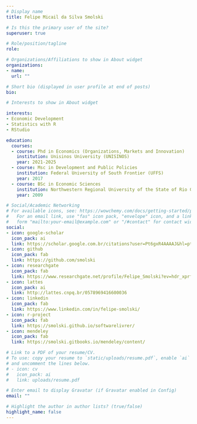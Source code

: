 ```yaml
---
# Display name
title: Felipe Micail da Silva Smolski

# Is this the primary user of the site?
superuser: true

# Role/position/tagline
role: 

# Organizations/Affiliations to show in About widget
organizations:
- name: 
  url: ""

# Short bio (displayed in user profile at end of posts)
bio:

# Interests to show in About widget

interests:
- Economic Development
- Statistics with R
- RStudio

education:
  courses:
  - course: Phd in Economics (Organizations, Markets and Innovation)
    institution: Unisinos University (UNISINOS)
    year: 2021-2025
  - course: Msc in Development and Public Policies
    institution: Federal University of South Frontier (UFFS)
    year: 2017
  - course: BSc in Economic Sciences
    institution: Northwestern Regional University of the State of Rio Grande do Sul (Unijuí)
    year: 2009

# Social/Academic Networking
# For available icons, see: https://wowchemy.com/docs/getting-started/page-builder/#icons
#   For an email link, use "fas" icon pack, "envelope" icon, and a link in the
#   form "mailto:your-email@example.com" or "/#contact" for contact widget.
social:
- icon: google-scholar
  icon_pack: ai
  link: https://scholar.google.com.br/citations?user=Pt6gxR4AAAAJ&hl=pt-BR
- icon: github
  icon_pack: fab
  link: https://github.com/smolski
- icon: researchgate
  icon_pack: fab
  link: https://www.researchgate.net/profile/Felipe_Smolski?ev=hdr_xprfR
- icon: lattes
  icon_pack: ai
  link: http://lattes.cnpq.br/0578969416600036
- icon: linkedin
  icon_pack: fab
  link: https://www.linkedin.com/in/felipe-smolski/
- icon: r-project
  icon_pack: fab
  link: https://smolski.github.io/softwarelivrer/
- icon: mendeley
  icon_pack: fab
  link: https://smolski.gitbooks.io/mendeley/content/  

# Link to a PDF of your resume/CV.
# To use: copy your resume to `static/uploads/resume.pdf`, enable `ai` icons in `params.toml`, 
# and uncomment the lines below.
# - icon: cv
#   icon_pack: ai
#   link: uploads/resume.pdf

# Enter email to display Gravatar (if Gravatar enabled in Config)
email: ""

# Highlight the author in author lists? (true/false)
highlight_name: false
---
```

